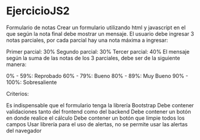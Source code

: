 # EjercicioJS2
Formulario de notas
Crear un formulario utilizando html y javascript en el que según la nota final debe mostrar un mensaje. El usuario debe ingresar 3 notas parciales, por cada parcial hay una nota máxima a ingresar:

Primer parcial: 30%
Segundo parcial: 30%
Tercer parcial: 40%
El mensaje según la suma de las notas de los 3 parciales, debe ser de la siguiente manera:

0% - 59%: Reprobado
60% - 79%: Bueno
80% - 89%: Muy Bueno
90% - 100%: Sobresaliente
 

Criterios:

Es indispensable que el formulario tenga la librería Bootstrap
Debe contener validaciones tanto del frontend como del backend
Debe contener un botón en donde realice el cálculo
Debe contener un botón que limpie todos los campos
Usar librería para el uso de alertas, no se permite usar las alertas del navegador
